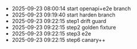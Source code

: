 - 2025-09-23 08:00:14 start openapi+e2e branch
- 2025-09-23 09:19:40 start harden branch
- 2025-09-23 09:22:15 step1 drift guard
- 2025-09-23 09:22:15 step2 golden fixture
- 2025-09-23 09:22:15 step3 e2e
- 2025-09-23 09:22:15 step6 canary++
